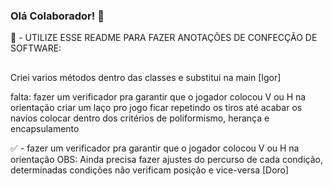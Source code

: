 ### Olá Colaborador! 👋

📣 - UTILIZE ESSE README PARA FAZER ANOTAÇÕES DE CONFECÇÃO DE SOFTWARE:

##

Criei varios métodos dentro das classes e substitui na main [Igor]

falta:
fazer um verificador pra garantir que o jogador colocou V ou H na orientação
criar um laço pro jogo ficar repetindo os tiros até acabar os navios
colocar dentro dos critérios de poliformismo, herança e encapsulamento

✅ - fazer um verificador pra garantir que o jogador colocou V ou H na orientação
OBS: Ainda precisa fazer ajustes do percurso de cada condição, determinadas condições não verificam posição e vice-versa [Doro]